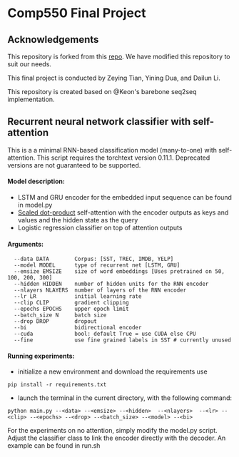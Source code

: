 # Comp550 Final Project

## Acknowledgements

This repository is forked from this [repo](https://github.com/mttk/rnn-classifier). We have modified this repository to
suit our needs.

This final project is conducted by Zeying Tian, Yining Dua, and Dailun Li.


This repository is created based on @Keon's barebone seq2seq implementation.

## Recurrent neural network classifier with self-attention

This is a a minimal RNN-based classification model (many-to-one) with self-attention. This script requires the torchtext
version 0.11.1. Deprecated versions are not guaranteed to be supported.

#### Model description:

- LSTM and GRU encoder for the embedded input sequence can be found in model.py
- [Scaled dot-product](https://arxiv.org/pdf/1706.03762.pdf) self-attention with the encoder outputs as keys and values
  and the hidden state as the query
- Logistic regression classifier on top of attention outputs

#### Arguments:

```
  --data DATA        Corpus: [SST, TREC, IMDB, YELP]
  --model MODEL      type of recurrent net [LSTM, GRU]
  --emsize EMSIZE    size of word embeddings [Uses pretrained on 50, 100, 200, 300]
  --hidden HIDDEN    number of hidden units for the RNN encoder
  --nlayers NLAYERS  number of layers of the RNN encoder
  --lr LR            initial learning rate
  --clip CLIP        gradient clipping
  --epochs EPOCHS    upper epoch limit
  --batch_size N     batch size
  --drop DROP        dropout
  --bi               bidirectional encoder
  --cuda             bool: default True = use CUDA else CPU
  --fine             use fine grained labels in SST # currently unused
```

#### Running experiments:

- initialize a new environment and download the requirements use

```
pip install -r requirements.txt
```

- launch the terminal in the current directory, with the following command:

```
python main.py --<data> --<emsize> --<hidden>  --<nlayers>  --<lr> --<clip> --<epochs> --<drop> --<batch_size> --<model> --<bi>
```

For the experiments on no attention, simply modify the model.py script. Adjust the classifier class to link the encoder
directly with the decoder. An example can be found in run.sh
